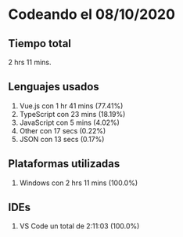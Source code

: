 # Codeando el 08/10/2020

## Tiempo total
2 hrs 11 mins.

## Lenguajes usados
1. Vue.js con 1 hr 41 mins (77.41%)
1. TypeScript con 23 mins (18.19%)
1. JavaScript con 5 mins (4.02%)
1. Other con 17 secs (0.22%)
1. JSON con 13 secs (0.17%)

## Plataformas utilizadas
1. Windows con 2 hrs 11 mins (100.0%)

## IDEs
1. VS Code un total de 2:11:03 (100.0%)
